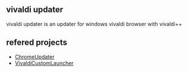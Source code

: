 ## vivaldi updater 
 vivaldi updater is an updater for  windows vivaldi browser with vivaldi++

## refered projects
+ [ChromeUpdater](https://github.com/TkYu/ChromeUpdater)
+ [VivaldiCustomLauncher](https://github.com/Aldaviva/VivaldiCustomLauncher/)
